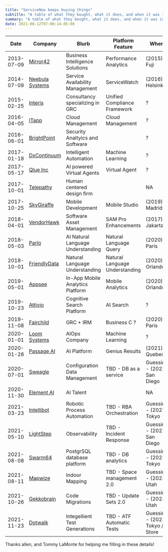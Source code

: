 ```yaml
---
title: "ServiceNow keeps buying things"
subtitle: "A table of what they bought, what it does, and when it was integrated"
summary: "A table of what they bought, what it does, and when it was integrated"
date: 2021-08-12T07:00:14-05:00
---
```

<!--This is published here: https://jace.pro/post/2021-08-12-servicenow-acquisitions/ #yes i wrote this 4 months ago but... now i want more data
Updates are welcome - want a shoutout, put it around ln 32-->

| Date       | Company           | Blurb                             | Platform Feature               | When                            |
| ---------- | ----------------- | --------------------------------- | ------------------------------ | ------------------------------- |
| 2013-07-09 | [Mirror42]        | Business Intelligence Solutions   | Performance Analytics          | (2015) Fuji                     |
| 2014-07-09 | [Neebula Systems] | Service Availability Management   | ServiceWatch                   | (2016) Helsinki                 |
| 2015-02-25 | [Interis]         | Consultancy specializing in GRC   | Unified Compliance Framework   | ?                               |
| 2016-04-05 | [ITapp]           | Cloud Management                  | Cloud Management               | ?                               |
| 2016-06-01 | [BrightPoint]     | Security Analtyics and Software   |                                | ?                               |
| 2017-01-18 | [DxContinuum]     | Intelligent Automation            | Machine Learning               | ?                               |
| 2017-05-17 | [Qlue Inc]        | AI powered Virtual Agents         | Virtual Agent                  | ?                               |
| 2017-10-01 | [Telepathy]       | Human centered design firm        |                                | NA                              |
| 2017-10-25 | [SkyGiraffe]      | Mobile Development                | Mobile Studio                  | (2019) Madrid                   |
| 2018-04-01 | [VendorHawk]      | Software Asset Management         | SAM Pro Enhancements           | (2017) Jakarta                  |
| 2018-05-03 | [Parlo]           | AI Natural Language Understanding | Natural Language Query         | (2020) Paris                    |
| 2018-10-01 | [FriendlyData]    | Natural Language Understanding    | Natural Language Understanding | (2020) Orlando                  |
| 2019-05-01 | [Appsee]          | In-App Mobile Analytics Platform  | Mobile Analytics               | (2020) Orlando                  |
| 2019-10-23 | [Attivio]         | Cognitive Search Platform         | AI Search                      | ?                               |
| 2019-11-08 | [Fairchild]       | GRC + IRM                         | Business C ?                   | (2020) Paris                    |
| 2020-01-01 | [Loom Systems]    | AIOps Company                     | Machine Learning               | ?                               |
| 2020-01-28 | [Passage AI]      | AI Platform                       | Genius Results                 | (2021) Quebec                   |
| 2020-07-01 | [Sweagle]         | Configuration Data Management     | TBD - DB as a service          | Guessing - (2022) San Diego     |
| 2020-11-30 | [Element AI]      | AI Talent                         |                                | NA                              |
| 2021-03-23 | [Intellibot]      | Robotic Process Automation        | TBD - RBA Orchestration        | Guessing - (2022) Tokyo         |
| 2021-05-10 | [LightStep]       | Observability                     | TBD - Incident Response        | Guessing - (2022) San Diego     |
| 2021-08-08 | [Swarm64]         | PostgrSQL database platform       | TBD - DB analytics             | Guessing - (2022) Tokyo         |
| 2021-08-11 | [Mapwize]         | Indoor Mapping                    | TBD - Space management 2.0     | Guessing - (2023) Utah          |
| 2021-10-26 | [Gekkobrain]      | Code Migrations                   | TBD - Update Sets 2.0          | Guessing - (2023) Utah          |
| 2021-11-23 | [Dotwalk]         | Integellient Test Generations     | TBD - ATF Automatic Tests      | Guessing - (2022) Tokyo / Store |

Thanks allen, and Tommy LaMonte for helping me filling in these details!

[Mirror42]:        https://xconomy.com/san-diego/2013/07/09/servicenow-acquires-dutch-provider-of-performance-analytics-software/
[Neebula Systems]: https://en.globes.co.il/en/article-servicenow-acquires-neebula-systems-for-100m-1000953148
[Interis]:         https://itbrief.co.nz/story/servicenow-acquires-intreis-launches-new-grc-offering
[BrightPoint]:     https://fortune.com/2016/06/01/servicenow-security-software-brightpoint/
[ITapp]:           https://www.servicenow.com/company/media/press-room/servicenow-acquires-cloud-management-provider-itapp.html
[DxContinuum]:     https://www.zdnet.com/article/servicenow-buys-dxcontinuum-to-boost-enterprise-automation-services/
[Qlue Inc]:        https://www.servicenow.com/company/media/press-room/servicenow-acquires-qlue-and-invests-in-buildonme-to-deliver-intelligent-automation-to-everyday-enterprise-work.html
[Telepathy]:       https://www.zdnet.com/article/servicenow-acquires-telepathy-a-ux-ui-consulting-company-that-has-worked-with-quip-new-relic/
[SkyGiraffe]:      https://www.zdnet.com/article/servicenow-buys-mobile-platform-startup-skygiraffe/
[VendorHawk]:      https://www.zdnet.com/article/servicenow-beats-estimates-acquires-vendorhawk/
[Parlo]:           https://www.zdnet.com/article/servicenow-buys-ai-startup-parlo/
[FriendlyData]:    https://www.zdnet.com/article/servicenow-acquires-friendlydata-for-natural-language-interfaces/
[Appsee]:          https://www.servicenow.com/company/investor-relations/financials/servicenow-to-acquire-appsee-in-app-mobile-analytics-platform-and-rd-talent.html
[Loom Systems]:    https://www.zdnet.com/article/servicenow-buys-loom-systems-to-extend-aiops-capabilities/
[Passage AI]:      https://www.servicenow.com/company/investor-relations/financials/servicenow-to-acquire-passage-ai.html
[Attivio]:         https://blogs.servicenow.com/2019/servicenow-acquires-attivio-cognitive-search-platform.html
[Fairchild]:       https://blogs.servicenow.com/2019/fairchild-resiliency-acquisition-helps-companies-manage-risk.html
[Sweagle]:         https://www.zdnet.com/article/servicenow-scoops-up-data-management-firm-sweagle/
[Element AI]:      https://www.zdnet.com/article/servicenow-acquires-artificial-intelligence-startup-element-ai/
[Intellibot]:      https://www.zdnet.com/article/servicenow-acquires-hyderabad-based-rpa-company-intellibot/
[LightStep]:       https://www.zdnet.com/article/servicenow-acquires-lightstep-aims-to-leverage-observability-across-enterprises/
[Swarm64]:         https://www.zdnet.com/article/servicenow-acquires-database-performance-company-swarm64/#ftag=RSSbaffb68
[Mapwize]:         https://www.zdnet.com/article/servicenow-acquires-mapwize-aims-to-add-indoor-mapping-to-now-platform/
[Gekkobrain]:      https://blogs.servicenow.com/2021/gekkobrain-acquisition-erp-migrations.html
[Dotwalk]:         https://www.zdnet.com/article/servicenow-acquires-dotwalk-aims-to-automate-speed-up-upgrades/